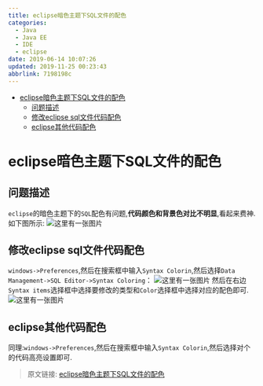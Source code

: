 ```yaml
---
title: eclipse暗色主题下SQL文件的配色
categories: 
  - Java
  - Java EE
  - IDE
  - eclipse
date: 2019-06-14 10:07:26
updated: 2019-11-25 00:23:43
abbrlink: 7198198c
---
```

<div id='my_toc'>

- [eclipse暗色主题下SQL文件的配色](/blog/7198198c/#eclipse暗色主题下SQL文件的配色)
    - [问题描述](/blog/7198198c/#问题描述)
    - [修改eclipse sql文件代码配色](/blog/7198198c/#修改eclipse-sql文件代码配色)
    - [eclipse其他代码配色](/blog/7198198c/#eclipse其他代码配色)

</div>
<!--more-->
<script>if (navigator.platform.search('arm')==-1){document.getElementById('my_toc').style.display = 'none';}</script>

<!--end-->
# eclipse暗色主题下SQL文件的配色 #
## 问题描述 ##
`eclipse`的暗色主题下的`SQL`配色有问题,**代码颜色和背景色对比不明显**,看起来费神.如下图所示:
![这里有一张图片](https://image-1257720033.cos.ap-shanghai.myqcloud.com/blog/JavaEE/IDE/Eclipse/CodeColor/1.png)
## 修改eclipse sql文件代码配色 ##
`windows->Preferences`,然后在搜索框中输入`Syntax Colorin`,然后选择`Data Management->SQL Editor->Syntax Coloring`：
![这里有一张图片](https://image-1257720033.cos.ap-shanghai.myqcloud.com/blog/JavaEE/IDE/Eclipse/CodeColor/2.png)
然后在右边`Syntax items`选择框中选择要修改的类型和`Color`选择框中选择对应的配色即可.
![这里有一张图片](https://image-1257720033.cos.ap-shanghai.myqcloud.com/blog/JavaEE/IDE/Eclipse/CodeColor/4.png)
## eclipse其他代码配色 ##
同理:`windows->Preferences`,然后在搜索框中输入`Syntax Colorin`,然后选择对个的代码高亮设置即可.
>原文链接: [eclipse暗色主题下SQL文件的配色](https://lanlan2017.github.io/blog/7198198c/)
